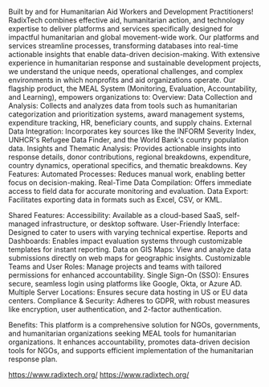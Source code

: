 Built by and for Humanitarian Aid Workers and Development Practitioners!
RadixTech combines effective aid, humanitarian action, and technology expertise to deliver platforms and services specifically designed for impactful humanitarian and global movement-wide work. Our platforms and services streamline processes, transforming databases into real-time actionable insights that enable data-driven decision-making. With extensive experience in humanitarian response and sustainable development projects, we understand the unique needs, operational challenges, and complex environments in which nonprofits and aid organizations operate.
Our flagship product, the MEAL System (Monitoring, Evaluation, Accountability, and Learning), empowers organizations to:
Overview:
Data Collection and Analysis: Collects and analyzes data from tools such as humanitarian categorization and prioritization systems, award management systems, expenditure tracking, HR, beneficiary counts, and supply chains.
External Data Integration: Incorporates key sources like the INFORM Severity Index, UNHCR's Refugee Data Finder, and the World Bank's country population data.
Insights and Thematic Analysis: Provides actionable insights into response details, donor contributions, regional breakdowns, expenditure, country dynamics, operational specifics, and thematic breakdowns.
Key Features:
Automated Processes: Reduces manual work, enabling better focus on decision-making.
Real-Time Data Compilation: Offers immediate access to field data for accurate monitoring and evaluation.
Data Export: Facilitates exporting data in formats such as Excel, CSV, or KML.

Shared Features:
Accessibility: Available as a cloud-based SaaS, self-managed infrastructure, or desktop software.
User-Friendly Interface: Designed to cater to users with varying technical expertise.
Reports and Dashboards: Enables impact evaluation systems through customizable templates for instant reporting.
Data on GIS Maps: View and analyze data submissions directly on web maps for geographic insights.
Customizable Teams and User Roles: Manage projects and teams with tailored permissions for enhanced accountability.
Single Sign-On (SSO): Ensures secure, seamless login using platforms like Google, Okta, or Azure AD.
Multiple Server Locations: Ensures secure data hosting in US or EU data centers.
Compliance & Security: Adheres to GDPR, with robust measures like encryption, user authentication, and 2-factor authentication.

Benefits:
This platform is a comprehensive solution for NGOs, governments, and humanitarian organizations seeking MEAL tools for humanitarian organizations. It enhances accountability, promotes data-driven decision tools for NGOs, and supports efficient implementation of the humanitarian response plan.

https://www.radixtech.org/
https://www.radixtech.org/

